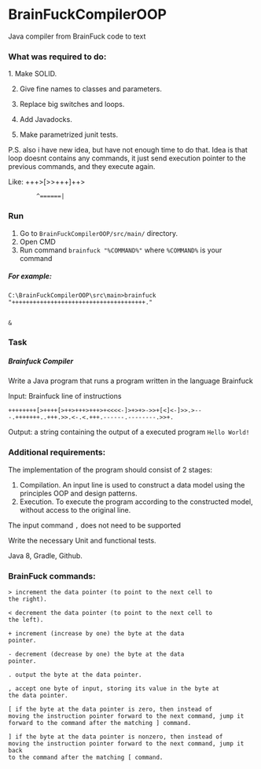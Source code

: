 # BrainFuckCompilerOOP
Java compiler from BrainFuck code to text
<h3><b>What was required to do:</b></h3>
1. Make SOLID.

2. Give fine names to classes and parameters.

3. Replace big switches and loops.

4. Add Javadocks.

5. Make parametrized junit tests.

P.S. also i have new idea, but have not enough time to do that.
Idea is that loop doesnt contains any commands, it just send execution pointer to the previous commands, and they execute again.

Like: +++>[>>+++]++>

            ^======|

<h3><b>Run</b></h3>

1. Go to <code>BrainFuckCompilerOOP/src/main/</code> directory.
2. Open CMD
3. Run command <code>brainfuck "%COMMAND%"</code> where <code>%COMMAND%</code> is your command

<h5><b>For example:</b></h5>
<code>C:\BrainFuckCompilerOOP\src\main>brainfuck "++++++++++++++++++++++++++++++++++++++."

&</code>
<h3><b>Task</b></h3>
<h5><b>Brainfuck Compiler</b></h5>

Write a Java program that runs a program written in the language
Brainfuck

Input: Brainfuck line of instructions

<code>++++++++[>++++[>++>+++>+++>+<<<<-]>+>+>->>+[<]<-]>>.>---.+++++++..+++.>>.<-.<.+++.------.--------.>>+.</code>
 
Output: a string containing the output of a executed program 
<code>Hello World!</code>

<h3><b>Additional requirements:</b></h3>

The implementation of the program should consist of 2 stages:

1. Compilation. An input line is used to construct a data model using the principles
OOP and design patterns.
2. Execution. To execute the program according to the constructed model, without
access to the original line.

The input command <code>,</code> does not need to be supported

Write the necessary Unіt and functional tests.

Java 8, Gradle, Github.


<h3><b>BrainFuck commands:</b></h3>


	
<code>>	increment the data pointer (to point to the next cell to the right).</code>

<code><	decrement the data pointer (to point to the next cell to the left).</code>

<code>+	increment (increase by one) the byte at the data pointer.</code>

<code>-	decrement (decrease by one) the byte at the data pointer.</code>

<code>.	output the byte at the data pointer.</code>

<code>,	accept one byte of input, storing its value in the byte at the data pointer.</code>

<code>[	if the byte at the data pointer is zero, then instead of moving the instruction pointer forward to the next command, jump it forward to the command after the matching ] command.</code>

<code>]	if the byte at the data pointer is nonzero, then instead of moving the instruction pointer forward to the next command, jump it back to the command after the matching [ command.</code>


